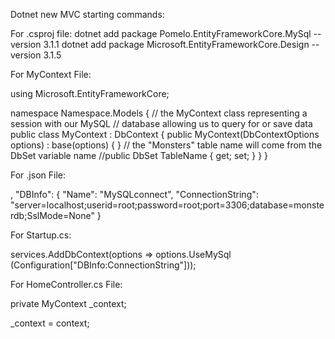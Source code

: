 Dotnet new MVC starting commands:

For .csproj file: 
dotnet add package Pomelo.EntityFrameworkCore.MySql --version 3.1.1
dotnet add package Microsoft.EntityFrameworkCore.Design --version 3.1.5

For MyContext File:

using Microsoft.EntityFrameworkCore;

namespace Namespace.Models
{ 
    // the MyContext class representing a session with our MySQL 
    // database allowing us to query for or save data
    public class MyContext : DbContext 
    { 
        public MyContext(DbContextOptions options) : base(options) { }
        // the "Monsters" table name will come from the DbSet variable name
        //public DbSet<Class> TableName { get; set; }
    }
}

For .json File:

,
    "DBInfo":
    {
        "Name": "MySQLconnect",
        "ConnectionString": "server=localhost;userid=root;password=root;port=3306;database=monsterdb;SslMode=None"
    }

For Startup.cs:

services.AddDbContext<MyContext>(options => options.UseMySql (Configuration["DBInfo:ConnectionString"]));

For HomeController.cs File:

private MyContext _context;

_context = context;